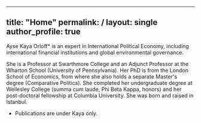
---
title: "Home"
permalink: /
layout: single
author_profile: true
---



Ayse Kaya Orloff* is an expert in International Political Economy, including international financial institutions and global environmental governance.  

She is a Professor at Swarthmore College and an Adjunct Professor at the Wharton School (University of Pennsylvania). Her PhD is from the London School of Economics, from where she also holds a separate Master's degree (Comparative Politics). She completed her undergraduate degree at Wellesley College (summa cum laude, Phi Beta Kappa, honors) and her post-doctoral fellowship at Columbia University. She was born and raised in Istanbul.
* Publications are under Kaya only.

